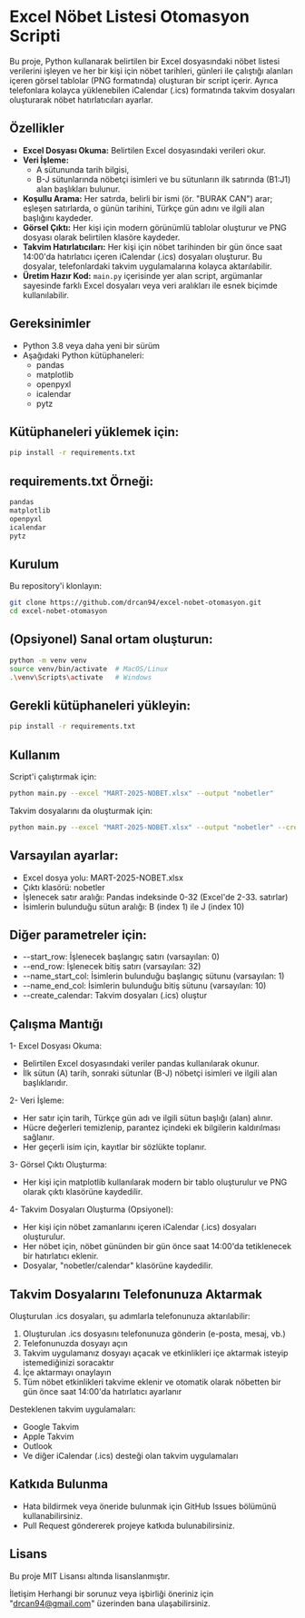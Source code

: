 # Excel Nöbet Listesi Otomasyon Scripti

Bu proje, Python kullanarak belirtilen bir Excel dosyasındaki nöbet listesi verilerini işleyen ve her bir kişi için nöbet tarihleri, günleri ile çalıştığı alanları içeren görsel tablolar (PNG formatında) oluşturan bir script içerir. Ayrıca telefonlara kolayca yüklenebilen iCalendar (.ics) formatında takvim dosyaları oluşturarak nöbet hatırlatıcıları ayarlar.

## Özellikler

- **Excel Dosyası Okuma:** Belirtilen Excel dosyasındaki verileri okur.
- **Veri İşleme:** 
  - A sütununda tarih bilgisi,
  - B-J sütunlarında nöbetçi isimleri ve bu sütunların ilk satırında (B1:J1) alan başlıkları bulunur.
- **Koşullu Arama:** Her satırda, belirli bir ismi (ör. "BURAK CAN") arar; eşleşen satırlarda, o günün tarihini, Türkçe gün adını ve ilgili alan başlığını kaydeder.
- **Görsel Çıktı:** Her kişi için modern görünümlü tablolar oluşturur ve PNG dosyası olarak belirtilen klasöre kaydeder.
- **Takvim Hatırlatıcıları:** Her kişi için nöbet tarihinden bir gün önce saat 14:00'da hatırlatıcı içeren iCalendar (.ics) dosyaları oluşturur. Bu dosyalar, telefonlardaki takvim uygulamalarına kolayca aktarılabilir.
- **Üretim Hazır Kod:** `main.py` içerisinde yer alan script, argümanlar sayesinde farklı Excel dosyaları veya veri aralıkları ile esnek biçimde kullanılabilir.

## Gereksinimler

- Python 3.8 veya daha yeni bir sürüm
- Aşağıdaki Python kütüphaneleri:
  - pandas
  - matplotlib
  - openpyxl
  - icalendar
  - pytz

## Kütüphaneleri yüklemek için:

```bash
pip install -r requirements.txt
```

## requirements.txt Örneği:

```bash
pandas
matplotlib
openpyxl
icalendar
pytz
```

## Kurulum

Bu repository'i klonlayın:

```bash
git clone https://github.com/drcan94/excel-nobet-otomasyon.git
cd excel-nobet-otomasyon
```

## (Opsiyonel) Sanal ortam oluşturun:

```bash
python -m venv venv
source venv/bin/activate  # MacOS/Linux
.\venv\Scripts\activate   # Windows
```

## Gerekli kütüphaneleri yükleyin:

```bash
pip install -r requirements.txt
```

## Kullanım

Script'i çalıştırmak için:

```bash
python main.py --excel "MART-2025-NOBET.xlsx" --output "nobetler"
```

Takvim dosyalarını da oluşturmak için:

```bash
python main.py --excel "MART-2025-NOBET.xlsx" --output "nobetler" --create_calendar
```

## Varsayılan ayarlar:

- Excel dosya yolu: MART-2025-NOBET.xlsx
- Çıktı klasörü: nobetler
- İşlenecek satır aralığı: Pandas indeksinde 0-32 (Excel'de 2-33. satırlar)
- İsimlerin bulunduğu sütun aralığı: B (index 1) ile J (index 10)

## Diğer parametreler için:

- --start_row: İşlenecek başlangıç satırı (varsayılan: 0)
- --end_row: İşlenecek bitiş satırı (varsayılan: 32)
- --name_start_col: İsimlerin bulunduğu başlangıç sütunu (varsayılan: 1)
- --name_end_col: İsimlerin bulunduğu bitiş sütunu (varsayılan: 10)
- --create_calendar: Takvim dosyaları (.ics) oluştur

## Çalışma Mantığı

1- Excel Dosyası Okuma:
  - Belirtilen Excel dosyasındaki veriler pandas kullanılarak okunur.
  - İlk sütun (A) tarih, sonraki sütunlar (B-J) nöbetçi isimleri ve ilgili alan başlıklarıdır.

2- Veri İşleme:
  - Her satır için tarih, Türkçe gün adı ve ilgili sütun başlığı (alan) alınır.
  - Hücre değerleri temizlenip, parantez içindeki ek bilgilerin kaldırılması sağlanır.
  - Her geçerli isim için, kayıtlar bir sözlükte toplanır.

3- Görsel Çıktı Oluşturma:
  - Her kişi için matplotlib kullanılarak modern bir tablo oluşturulur ve PNG olarak çıktı klasörüne kaydedilir.

4- Takvim Dosyaları Oluşturma (Opsiyonel):
  - Her kişi için nöbet zamanlarını içeren iCalendar (.ics) dosyaları oluşturulur.
  - Her nöbet için, nöbet gününden bir gün önce saat 14:00'da tetiklenecek bir hatırlatıcı eklenir.
  - Dosyalar, "nobetler/calendar" klasörüne kaydedilir.

## Takvim Dosyalarını Telefonunuza Aktarmak

Oluşturulan .ics dosyaları, şu adımlarla telefonunuza aktarılabilir:

1. Oluşturulan .ics dosyasını telefonunuza gönderin (e-posta, mesaj, vb.)
2. Telefonunuzda dosyayı açın
3. Takvim uygulamanız dosyayı açacak ve etkinlikleri içe aktarmak isteyip istemediğinizi soracaktır
4. İçe aktarmayı onaylayın
5. Tüm nöbet etkinlikleri takvime eklenir ve otomatik olarak nöbetten bir gün önce saat 14:00'da hatırlatıcı ayarlanır

Desteklenen takvim uygulamaları:
- Google Takvim
- Apple Takvim
- Outlook
- Ve diğer iCalendar (.ics) desteği olan takvim uygulamaları

## Katkıda Bulunma

- Hata bildirmek veya öneride bulunmak için GitHub Issues bölümünü kullanabilirsiniz.
- Pull Request göndererek projeye katkıda bulunabilirsiniz.

## Lisans
Bu proje MIT Lisansı altında lisanslanmıştır.

İletişim
Herhangi bir sorunuz veya işbirliği öneriniz için "drcan94@gmail.com" üzerinden bana ulaşabilirsiniz.